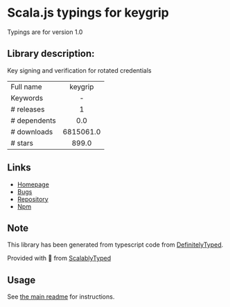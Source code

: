 
# Scala.js typings for keygrip

Typings are for version 1.0

## Library description:
Key signing and verification for rotated credentials

|                    |                 |
| ------------------ | :-------------: |
| Full name          | keygrip |
| Keywords           | - |
| # releases         | 1 |
| # dependents       | 0.0 |
| # downloads        | 6815061.0 |
| # stars            | 899.0 |

## Links
- [Homepage](https://github.com/crypto-utils/keygrip#readme)
- [Bugs](https://github.com/crypto-utils/keygrip/issues)
- [Repository](https://github.com/crypto-utils/keygrip)
- [Npm](https://www.npmjs.com/package/keygrip)
    


## Note
This library has been generated from typescript code from [DefinitelyTyped](https://definitelytyped.org).

Provided with :purple_heart: from [ScalablyTyped](https://github.com/oyvindberg/ScalablyTyped)

## Usage
See [the main readme](../../readme.md) for instructions.


